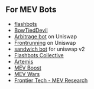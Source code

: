 ## For MEV Bots


- [flashbots](https://www.flashbots.net/)
- [BowTiedDevil](https://degencode.substack.com/p/start-here)
- [Arbitrage bot](https://medium.com/coinmonks/build-a-flash-loan-arbitrage-bot-on-uniswap-9f749ee20ab9) on Uniswap
- [Frontrunning](https://web3-university.medium.com/how-i-earned-over-400k-in-1-month-frontrunning-on-uniswap-mev-arbitrage-58ea4ee1fee) on Uniswap
- [sandwich bot](https://github.com/abigger87/subway-rs#readme) for uniswap v2
- [Flashbots Collective](https://collective.flashbots.net/t/flashbots-transparency-report-mev-share-relay-exploits-shapella-and-rev/1742)
- [Artemis](https://www.paradigm.xyz/2023/05/artemis)
- [MEV Boost](https://www.paradigm.xyz/2023/04/mev-boost-ethereum-consensus)
- [MEV Wars](https://twitter.com/bertcmiller/status/1402665992422047747)
- [Frontier Tech -  MEV Research](https://frontier.tech/)

